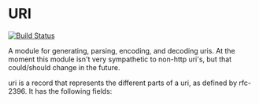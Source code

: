 URI
===

[![Build Status](https://travis-ci.org/asv/uri.png)](https://travis-ci.org/asv/uri)

A module for generating, parsing, encoding, and decoding uris.
At the moment this module isn't very sympathetic to non-http
uri's, but that could/should change in the future.

uri is a record that represents the different parts of a uri,
as defined by rfc-2396. It has the following fields:

